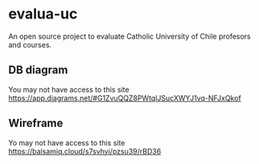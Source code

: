 # evalua-uc
An open source project to evaluate Catholic University of Chile profesors and courses. 

## DB diagram 
You may not have access to this site
https://app.diagrams.net/#G1ZvuQQZ8PWtqlJSucXWYJ1vq-NFJxQkof

## Wireframe
Yo may not have access to this site
https://balsamiq.cloud/s7svhyi/pzsu39/rBD36